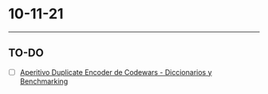 # 10-11-21
---
## TO-DO
- [ ] [Aperitivo Duplicate Encoder de Codewars - Diccionarios y Benchmarking](https://www.codewars.com/kata/5db42a943c3c65001dcedb1a)